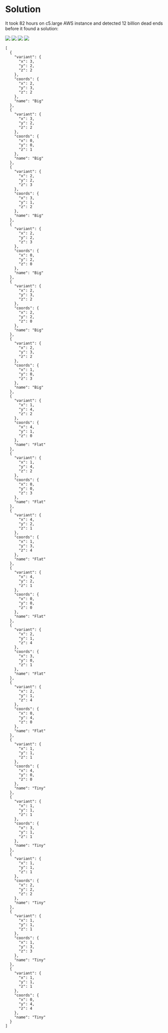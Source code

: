 # Solution
It took 82 hours on c5.large AWS instance and detected 12 billion dead ends before it found a solution:

<img src="https://github.com/vfeskov/mission-impossible/raw/master/solution/1.jpeg" />

<img src="https://github.com/vfeskov/mission-impossible/raw/master/solution/2.jpeg" />

<img src="https://github.com/vfeskov/mission-impossible/raw/master/solution/3.jpeg" />

<img src="https://github.com/vfeskov/mission-impossible/raw/master/solution/4.jpeg" />

```
[
  {
    "variant": {
      "x": 3,
      "y": 2,
      "z": 2
    },
    "coords": {
      "x": 2,
      "y": 3,
      "z": 2
    },
    "name": "Big"
  },
  {
    "variant": {
      "x": 3,
      "y": 2,
      "z": 2
    },
    "coords": {
      "x": 0,
      "y": 0,
      "z": 1
    },
    "name": "Big"
  },
  {
    "variant": {
      "x": 2,
      "y": 2,
      "z": 3
    },
    "coords": {
      "x": 3,
      "y": 1,
      "z": 2
    },
    "name": "Big"
  },
  {
    "variant": {
      "x": 2,
      "y": 2,
      "z": 3
    },
    "coords": {
      "x": 0,
      "y": 2,
      "z": 0
    },
    "name": "Big"
  },
  {
    "variant": {
      "x": 2,
      "y": 3,
      "z": 2
    },
    "coords": {
      "x": 2,
      "y": 2,
      "z": 0
    },
    "name": "Big"
  },
  {
    "variant": {
      "x": 2,
      "y": 3,
      "z": 2
    },
    "coords": {
      "x": 1,
      "y": 0,
      "z": 3
    },
    "name": "Big"
  },
  {
    "variant": {
      "x": 1,
      "y": 4,
      "z": 2
    },
    "coords": {
      "x": 4,
      "y": 1,
      "z": 0
    },
    "name": "Flat"
  },
  {
    "variant": {
      "x": 1,
      "y": 4,
      "z": 2
    },
    "coords": {
      "x": 0,
      "y": 0,
      "z": 3
    },
    "name": "Flat"
  },
  {
    "variant": {
      "x": 4,
      "y": 2,
      "z": 1
    },
    "coords": {
      "x": 1,
      "y": 3,
      "z": 4
    },
    "name": "Flat"
  },
  {
    "variant": {
      "x": 4,
      "y": 2,
      "z": 1
    },
    "coords": {
      "x": 0,
      "y": 0,
      "z": 0
    },
    "name": "Flat"
  },
  {
    "variant": {
      "x": 2,
      "y": 1,
      "z": 4
    },
    "coords": {
      "x": 3,
      "y": 0,
      "z": 1
    },
    "name": "Flat"
  },
  {
    "variant": {
      "x": 2,
      "y": 1,
      "z": 4
    },
    "coords": {
      "x": 0,
      "y": 4,
      "z": 0
    },
    "name": "Flat"
  },
  {
    "variant": {
      "x": 1,
      "y": 1,
      "z": 1
    },
    "coords": {
      "x": 4,
      "y": 0,
      "z": 0
    },
    "name": "Tiny"
  },
  {
    "variant": {
      "x": 1,
      "y": 1,
      "z": 1
    },
    "coords": {
      "x": 3,
      "y": 1,
      "z": 1
    },
    "name": "Tiny"
  },
  {
    "variant": {
      "x": 1,
      "y": 1,
      "z": 1
    },
    "coords": {
      "x": 2,
      "y": 2,
      "z": 2
    },
    "name": "Tiny"
  },
  {
    "variant": {
      "x": 1,
      "y": 1,
      "z": 1
    },
    "coords": {
      "x": 1,
      "y": 3,
      "z": 3
    },
    "name": "Tiny"
  },
  {
    "variant": {
      "x": 1,
      "y": 1,
      "z": 1
    },
    "coords": {
      "x": 0,
      "y": 4,
      "z": 4
    },
    "name": "Tiny"
  }
]
```
